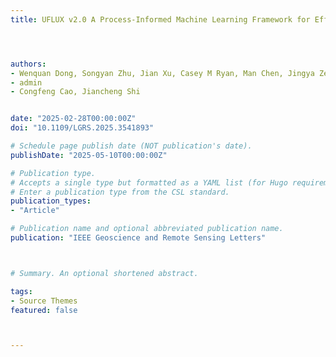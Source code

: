```yaml
---
title: UFLUX v2.0 A Process-Informed Machine Learning Framework for Efficient and Explainable Modelling of Terrestrial Carbon Uptake




authors:
- Wenquan Dong, Songyan Zhu, Jian Xu, Casey M Ryan, Man Chen, Jingya Zeng
- admin
- Congfeng Cao, Jiancheng Shi


date: "2025-02-28T00:00:00Z"
doi: "10.1109/LGRS.2025.3541893"

# Schedule page publish date (NOT publication's date).
publishDate: "2025-05-10T00:00:00Z"

# Publication type.
# Accepts a single type but formatted as a YAML list (for Hugo requirements).
# Enter a publication type from the CSL standard.
publication_types:
- "Article"

# Publication name and optional abbreviated publication name.
publication: "IEEE Geoscience and Remote Sensing Letters"



# Summary. An optional shortened abstract.

tags:
- Source Themes
featured: false



---
```



